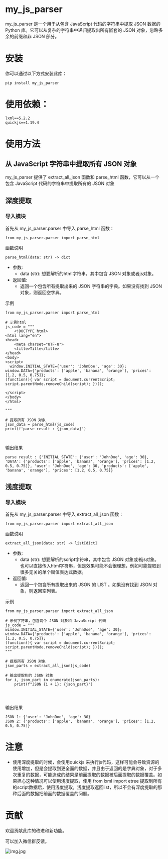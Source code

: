 # my_js_parser

my_js_parser 是一个用于从包含 JavaScript 代码的字符串中提取 JSON 数据的 Python 库。它可以从复杂的字符串中递归提取出所有嵌套的 JSON 对象，忽略多余的前缀和非 JSON 部分。

# 安装

你可以通过以下方式安装此库：
```
pip install my_js_parser
```

# 使用依赖：
```
lxml==5.2.2
quickjs==1.19.4
```
# 使用方法
## 从 JavaScript 字符串中提取所有 JSON 对象
my_js_parser 提供了 extract_all_json 函数和 parse_html 函数，它可以从一个包含 JavaScript 代码的字符串中提取所有的 JSON 对象


## 深度提取
### 导入模块
首先从 my_js_parser.parser 中导入 parse_html 函数：
```
from my_js_parser.parser import parse_html
```
函数说明
```
parse_html(data: str) -> dict
```
- 参数:
  - data (str): 想要解析的html字符串，其中包含 JSON 对象或者js对象。
- 返回值:
  - 返回一个包含所有提取出来的 JSON 字符串的字典。如果没有找到 JSON 对象，则返回空字典。

示例
```
from my_js_parser.parser import parse_html

# 示例html
js_code = """
    <!DOCTYPE html>
<html lang="en">
<head>
    <meta charset="UTF-8">
    <title>Title</title>
</head>
<body>
<script>
  window.INITIAL_STATE={'user': 'JohnDoe', 'age': 30};
window.DATA={'products': ['apple', 'banana', 'orange'], 'prices': [1.2, 0.5, 0.75]};
(function(){ var script = document.currentScript; script.parentNode.removeChild(script); })();

</script>
</body>
</html>

"""

# 提取所有 JSON 对象
json_data = parse_html(js_code)
print(f'parse result : {json_data}')

 
```
输出结果
```
parse result : {'INITIAL_STATE': {'user': 'JohnDoe', 'age': 30}, 'DATA': {'products': ['apple', 'banana', 'orange'], 'prices': [1.2, 0.5, 0.75]}, 'user': 'JohnDoe', 'age': 30, 'products': ['apple', 'banana', 'orange'], 'prices': [1.2, 0.5, 0.75]}
```


## 浅度提取
### 导入模块
首先从 my_js_parser.parser 中导入 extract_all_json 函数：
```
from my_js_parser.parser import extract_all_json
```
函数说明
```
extract_all_json(data: str) -> list[dict]
```
- 参数:
  - data (str): 想要解析的script字符串，其中包含 JSON 对象或者js对象。也可以直接传入html字符串，但是效果可能不会很理想，例如可能提取到很多无关的单个赋值表达式数据。
- 返回值:
  - 返回一个包含所有提取出来的 JSON 的 LIST 。如果没有找到 JSON 对象，则返回空列表。

示例
```
from my_js_parser.parser import extract_all_json

# 示例字符串，包含两个 JSON 对象和 JavaScript 代码
js_code = """
window.INITIAL_STATE={'user': 'JohnDoe', 'age': 30};
window.DATA={'products': ['apple', 'banana', 'orange'], 'prices': [1.2, 0.5, 0.75]};
(function(){ var script = document.currentScript; script.parentNode.removeChild(script); })();
"""

# 提取所有 JSON 对象
json_parts = extract_all_json(js_code)

# 输出提取到的 JSON 对象
for i, json_part in enumerate(json_parts):
    print(f"JSON {i + 1}: {json_part}")

 
 
```
输出结果
```
JSON 1: {'user': 'JohnDoe', 'age': 30}
JSON 2: {'products': ['apple', 'banana', 'orange'], 'prices': [1.2, 0.5, 0.75]}
```

# 注意 
- 使用深度提取的时候，会使用quickjs 来执行js代码，这样可能会导致资源的使用增加，但是会提取到更全面的数据，并且由于返回的是字典对象，对于多次重复的数据，可能造成的结果是前面提取的数据被后面提取的数据覆盖。如果担心这种情况可以使用浅度提取，使用 from lxml import etree 提取到所有的script数据后，使用浅度提取，浅度提取返回list，所以不会有深度提取的那种后面的数据把前面的数据覆盖的问题。

# 贡献
欢迎贡献此库的改进和新功能。

可以加入微信群反馈。

![img.jpg](img.jpg)

